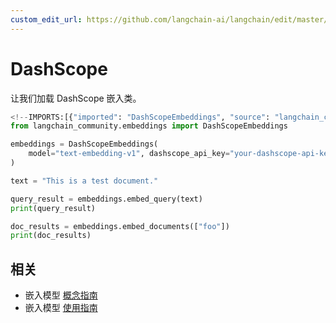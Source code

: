 ```yaml
---
custom_edit_url: https://github.com/langchain-ai/langchain/edit/master/docs/docs/integrations/text_embedding/dashscope.ipynb
---
```

# DashScope

让我们加载 DashScope 嵌入类。


```python
<!--IMPORTS:[{"imported": "DashScopeEmbeddings", "source": "langchain_community.embeddings", "docs": "https://python.langchain.com/api_reference/community/embeddings/langchain_community.embeddings.dashscope.DashScopeEmbeddings.html", "title": "DashScope"}]-->
from langchain_community.embeddings import DashScopeEmbeddings
```


```python
embeddings = DashScopeEmbeddings(
    model="text-embedding-v1", dashscope_api_key="your-dashscope-api-key"
)
```


```python
text = "This is a test document."
```


```python
query_result = embeddings.embed_query(text)
print(query_result)
```


```python
doc_results = embeddings.embed_documents(["foo"])
print(doc_results)
```


## 相关

- 嵌入模型 [概念指南](/docs/concepts/#embedding-models)
- 嵌入模型 [使用指南](/docs/how_to/#embedding-models)
